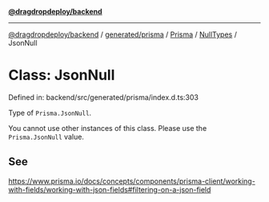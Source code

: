 [**@dragdropdeploy/backend**](../../../../../../../README.md)

***

[@dragdropdeploy/backend](../../../../../../../README.md) / [generated/prisma](../../../../../README.md) / [Prisma](../../../README.md) / [NullTypes](../README.md) / JsonNull

# Class: JsonNull

Defined in: backend/src/generated/prisma/index.d.ts:303

Type of `Prisma.JsonNull`.

You cannot use other instances of this class. Please use the `Prisma.JsonNull` value.

## See

https://www.prisma.io/docs/concepts/components/prisma-client/working-with-fields/working-with-json-fields#filtering-on-a-json-field
